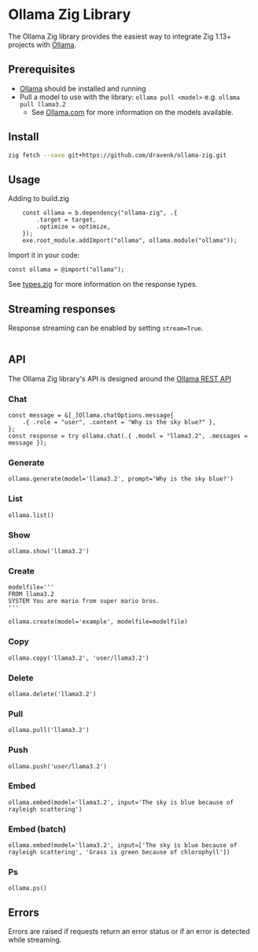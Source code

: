 # Ollama Zig Library

The Ollama Zig library provides the easiest way to integrate Zig 1.13+ projects with [Ollama](https://github.com/ollama/ollama).

## Prerequisites

- [Ollama](https://ollama.com/download) should be installed and running
- Pull a model to use with the library: `ollama pull <model>` e.g. `ollama pull llama3.2`
  - See [Ollama.com](https://ollama.com/search) for more information on the models available.

## Install

```sh
zig fetch --save git+https://github.com/dravenk/ollama-zig.git
```

## Usage

Adding to build.zig
```zig
    const ollama = b.dependency("ollama-zig", .{
        .target = target,
        .optimize = optimize,
    });
    exe.root_module.addImport("ollama", ollama.module("ollama"));
```

Import it in your code:
```zig 
const ollama = @import("ollama");
```

See [types.zig](ollama/src/types.zig) for more information on the response types.

## Streaming responses

Response streaming can be enabled by setting `stream=True`.

```zig
```

## API

The Ollama Zig library's API is designed around the [Ollama REST API](https://github.com/ollama/ollama/blob/main/docs/api.md)

### Chat

```zig
const message = &[_]Ollama.chatOptions.message{
    .{ .role = "user", .content = "Why is the sky blue?" },
};
const response = try ollama.chat(.{ .model = "llama3.2", .messages = message });
```

### Generate

```zig
ollama.generate(model='llama3.2', prompt='Why is the sky blue?')
```

### List

```zig
ollama.list()
```

### Show

```zig
ollama.show('llama3.2')
```

### Create

```zig
modelfile='''
FROM llama3.2
SYSTEM You are mario from super mario bros.
'''

ollama.create(model='example', modelfile=modelfile)
```

### Copy

```zig
ollama.copy('llama3.2', 'user/llama3.2')
```

### Delete

```zig
ollama.delete('llama3.2')
```

### Pull

```zig
ollama.pull('llama3.2')
```

### Push

```zig
ollama.push('user/llama3.2')
```

### Embed

```zig
ollama.embed(model='llama3.2', input='The sky is blue because of rayleigh scattering')
```

### Embed (batch)

```zig
ollama.embed(model='llama3.2', input=['The sky is blue because of rayleigh scattering', 'Grass is green because of chlorophyll'])
```

### Ps

```zig
ollama.ps()
```


## Errors

Errors are raised if requests return an error status or if an error is detected while streaming.

```zig
```
